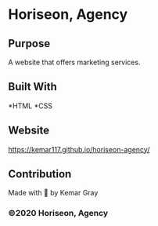 # Horiseon, Agency

## Purpose
A website that offers marketing services.

## Built With
*HTML
*CSS

## Website
https://kemar117.github.io/horiseon-agency/

## Contribution
Made with 💖 by Kemar Gray 

### ©2020 Horiseon, Agency
